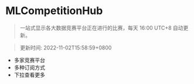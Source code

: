 # MLCompetitionHub

> 一站式显示各大数据竞赛平台正在进行的比赛，每天 16:00 UTC+8 自动更新。
  
> 更新时间: 2022-11-02T15:58:59+0800 

* 多家竞赛平台
* 多种订阅方式
* 下拉查看更多